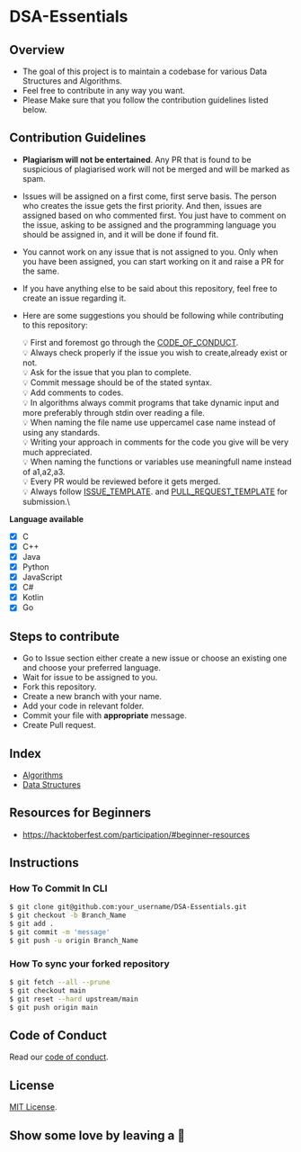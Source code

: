 # DSA-Essentials

## **Overview**

- The goal of this project is to maintain a codebase for various Data Structures and Algorithms.
- Feel free to contribute in any way you want.
- Please Make sure that you follow the contribution guidelines listed below.

## **Contribution Guidelines**

- **Plagiarism will not be entertained**. Any PR that is found to be suspicious of plagiarised work will not be merged and will be marked as spam.

- Issues will be assigned on a first come, first serve basis. The person who creates the issue gets the first priority. And then, issues are assigned based on who commented first. You just have to comment on the issue, asking to be assigned and the programming language you should be assigned in, and it will be done if found fit.

- You cannot work on any issue that is not assigned to you. Only when you have been assigned, you can start working on it and raise a PR for the same.

- If you have anything else to be said about this repository, feel free to create an issue regarding it.

- Here are some suggestions you should be following while contributing to this repository:

    :bulb: First and foremost go through the [CODE_OF_CONDUCT](https://github.com/Jatin-Shihora/DSA-Essentials/blob/main/CODE_OF_CONDUCT.md).\
    :bulb: Always check properly if the issue you wish to create,already exist or not.\
    :bulb:  Ask for the issue that you plan to complete.\
    :bulb:  Commit message should be of the stated syntax.\
    :bulb:  Add comments to codes.\
    :bulb:  In algorithms always commit programs that take dynamic input and more preferably through stdin over reading a file.\
    :bulb:  When naming the file name use uppercamel case name instead of using any standards.\
    :bulb:  Writing your approach in comments for the code you give will be very much appreciated.\
    :bulb:  When naming the functions or variables use meaningfull name instead of a1,a2,a3.\
    :bulb:  Every PR would be reviewed before it gets merged.\
    :bulb: 	Always follow [ISSUE_TEMPLATE](/ISSUE_TEMPLATE.md). and [PULL_REQUEST_TEMPLATE](/PULL_REQUEST_TEMPLATE.md) for submission.\


**Language available**

- [x] C
- [x] C++
- [x] Java
- [x] Python
- [x] JavaScript
- [x] C#
- [x] Kotlin
- [x] Go

## **Steps to contribute**

- Go to Issue section either create a new issue or choose an existing one and choose your preferred language.
- Wait for issue to be assigned to you.
- Fork this repository.
- Create a new branch with your name.
- Add your code in relevant folder.
- Commit your file with **appropriate** message.
- Create Pull request.

## **Index**

- [Algorithms](https://github.com/Jatin-Shihora/DSA-Essentials/tree/main/Algorithms)
- [Data Structures](https://github.com/Jatin-Shihora/DSA-Essentials/tree/main/Data_Structures)

## **Resources for Beginners**
- https://hacktoberfest.com/participation/#beginner-resources

## **Instructions**

### How To Commit In CLI

```sh
$ git clone git@github.com:your_username/DSA-Essentials.git
$ git checkout -b Branch_Name
$ git add .
$ git commit -m 'message'
$ git push -u origin Branch_Name

```

### How To sync your forked repository

```sh
$ git fetch --all --prune
$ git checkout main
$ git reset --hard upstream/main
$ git push origin main

```

## Code of Conduct

Read our [code of conduct](/CODE_OF_CONDUCT.md).

## License

[MIT License](/LICENSE).

## **Show some love by leaving a :star2:**
